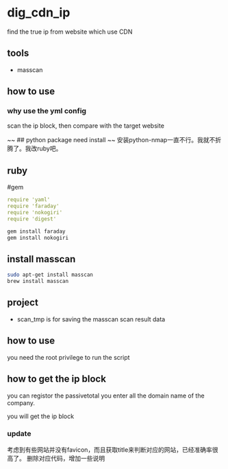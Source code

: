 # dig_cdn_ip

find the true ip from website which use CDN
## tools
- masscan


## how to use

### why use the yml config
scan the ip block, then compare with the target website


~~ ## python package need install ~~
安装python-nmap一直不行。我就不折腾了。我改ruby吧。
## ruby
#gem
``` yml
require 'yaml'
require 'faraday'
require 'nokogiri'
require 'digest'
```

``` bash
gem install faraday
gem install nokogiri
```

## install masscan
``` bash
sudo apt-get install masscan
brew install masscan
```

## project
- scan_tmp is for saving the masscan scan result data

## how to use
you need the root privilege to run the script

## how to get the ip block
you can registor the passivetotal you enter all the domain name of the company.

you will get the ip block

### update
考虑到有些网站并没有favicon，而且获取title来判断对应的网站，已经准确率很高了。
删除对应代码，增加一些说明




